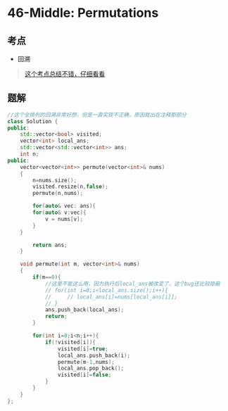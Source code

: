 # 46-Middle: Permutations

## 考点

* 回溯
> [这个考点总结不错，仔细看看](https://leetcode-cn.com/problems/permutations/solution/hui-su-suan-fa-python-dai-ma-java-dai-ma-by-liweiw/)


## 题解

```cpp
//这个全排列的回溯非常好想，但是一直实现不正确，原因就出在注释那部分
class Solution {
public:
    std::vector<bool> visited;
    vector<int> local_ans;
    std::vector<std::vector<int>> ans;
    int n;
public:
    vector<vector<int>> permute(vector<int>& nums) 
    {
        n=nums.size();
        visited.resize(n,false);
        permute(n,nums);

        for(auto& vec: ans){
        for(auto& v:vec){
            v = nums[v];
        }
    }

        return ans;
    }

    void permute(int m, vector<int>& nums)
    {
        if(m==0){
            //这里不能这么用，因为执行后local_ans被改变了，这个bug还比较隐蔽
            // for(int i=0;i<local_ans.size();i++){
            //     // local_ans[i]=nums[local_ans[i]];
            // }
            ans.push_back(local_ans);
            return;
        }

        for(int i=0;i<n;i++){
            if(!visited[i]){
                visited[i]=true;
                local_ans.push_back(i); 
                permute(m-1,nums);
                local_ans.pop_back();
                visited[i]=false;
            }
        }
    }
};
```